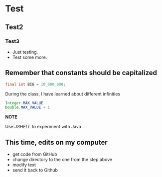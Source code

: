 # Test
## Test2
### Test3
* Just testing.
* Test some more.

## Remember that constants should be capitalized

```java
final int BIG = 10_000_000;
```

During the class, I have learned about different infinities

```java
Integer.MAX_VALUE
Double.MAX_VALUE + 1
```

**NOTE**

Use *JSHELL* to experiment with Java

## This time, edits on my computer

* get code from GitHub
* change directory to the one from the step above
* modify text
* send it back to Github
